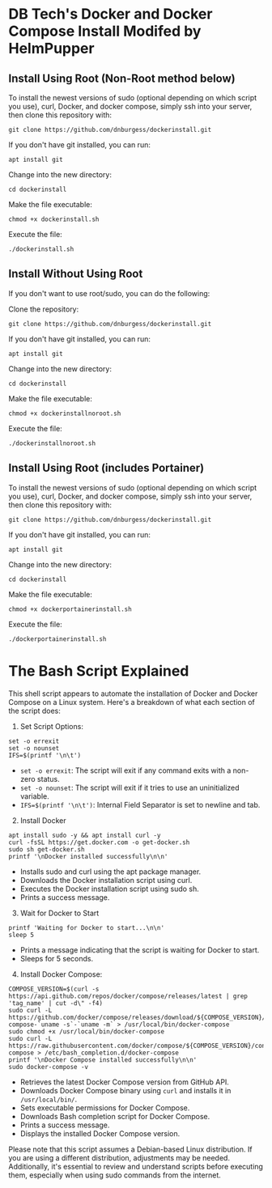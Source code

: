 DB Tech's Docker and Docker Compose Install
Modifed by HelmPupper
===

## Install Using Root (Non-Root method below)

To install the newest versions of sudo (optional depending on which script you use), curl, Docker, and docker compose, simply ssh into your server, then clone this repository with: 

```
git clone https://github.com/dnburgess/dockerinstall.git
```
If you don't have git installed, you can run:
```
apt install git
```

Change into the new directory:
```
cd dockerinstall
```

Make the file executable:
```
chmod +x dockerinstall.sh
```

Execute the file:
```
./dockerinstall.sh
```

## Install Without Using Root

If you don't want to use root/sudo, you can do the following:

Clone the repository:
```
git clone https://github.com/dnburgess/dockerinstall.git
```
If you don't have git installed, you can run:
```
apt install git
```
Change into the new directory:
```
cd dockerinstall
```

Make the file executable:
```
chmod +x dockerinstallnoroot.sh
```

Execute the file:
```
./dockerinstallnoroot.sh
```

## Install Using Root (includes Portainer) 

To install the newest versions of sudo (optional depending on which script you use), curl, Docker, and docker compose, simply ssh into your server, then clone this repository with: 

```
git clone https://github.com/dnburgess/dockerinstall.git
```
If you don't have git installed, you can run:
```
apt install git
```

Change into the new directory:
```
cd dockerinstall
```

Make the file executable:
```
chmod +x dockerportainerinstall.sh
```

Execute the file:
```
./dockerportainerinstall.sh
```

The Bash Script Explained
===

This shell script appears to automate the installation of Docker and Docker Compose on a Linux system. Here's a breakdown of what each section of the script does:
1. Set Script Options:

```
set -o errexit
set -o nounset
IFS=$(printf '\n\t')
```
- ```set -o errexit```: The script will exit if any command exits with a non-zero status.
- ```set -o nounset```: The script will exit if it tries to use an uninitialized variable.
- ```IFS=$(printf '\n\t')```: Internal Field Separator is set to newline and tab.

2. Install Docker
```
apt install sudo -y && apt install curl -y
curl -fsSL https://get.docker.com -o get-docker.sh
sudo sh get-docker.sh
printf '\nDocker installed successfully\n\n'
```

- Installs sudo and curl using the apt package manager.
- Downloads the Docker installation script using curl.
- Executes the Docker installation script using sudo sh.
- Prints a success message.

3. Wait for Docker to Start
```
printf 'Waiting for Docker to start...\n\n'
sleep 5
```
- Prints a message indicating that the script is waiting for Docker to start.
- Sleeps for 5 seconds.

4. Install Docker Compose:
```
COMPOSE_VERSION=$(curl -s https://api.github.com/repos/docker/compose/releases/latest | grep 'tag_name' | cut -d\" -f4)
sudo curl -L https://github.com/docker/compose/releases/download/${COMPOSE_VERSION}/docker-compose-`uname -s`-`uname -m` > /usr/local/bin/docker-compose
sudo chmod +x /usr/local/bin/docker-compose
sudo curl -L https://raw.githubusercontent.com/docker/compose/${COMPOSE_VERSION}/contrib/completion/bash/docker-compose > /etc/bash_completion.d/docker-compose
printf '\nDocker Compose installed successfully\n\n'
sudo docker-compose -v
```

- Retrieves the latest Docker Compose version from GitHub API.
- Downloads Docker Compose binary using ```curl``` and installs it in ```/usr/local/bin/```.
- Sets executable permissions for Docker Compose.
- Downloads Bash completion script for Docker Compose.
- Prints a success message.
- Displays the installed Docker Compose version.


Please note that this script assumes a Debian-based Linux distribution. If you are using a different distribution, adjustments may be needed. Additionally, it's essential to review and understand scripts before executing them, especially when using sudo commands from the internet.
